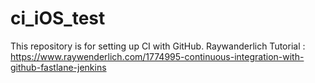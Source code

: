 # ci_iOS_test
This repository is for setting up CI with GitHub.  Raywanderlich Tutorial : https://www.raywenderlich.com/1774995-continuous-integration-with-github-fastlane-jenkins
